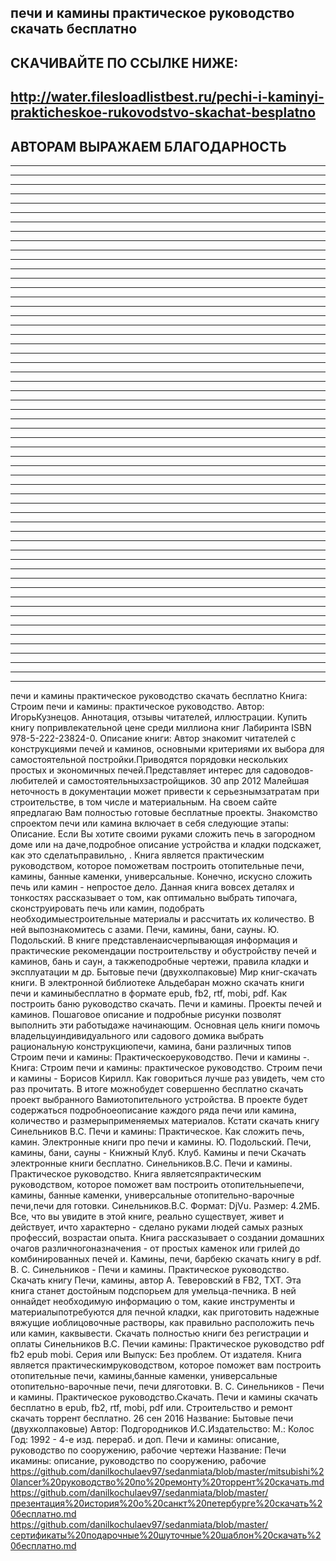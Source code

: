 печи и камины практическое руководство скачать бесплатно
--------------------------------------------------
СКАЧИВАЙТЕ ПО ССЫЛКЕ НИЖЕ:
--------------------------------------------------
http://water.filesloadlistbest.ru/pechi-i-kaminyi-prakticheskoe-rukovodstvo-skachat-besplatno
--------------------------------------------------
АВТОРАМ ВЫРАЖАЕМ БЛАГОДАРНОСТЬ
--------------------------------------------------
--------------------------------------------------
--------------------------------------------------
--------------------------------------------------
--------------------------------------------------
--------------------------------------------------
--------------------------------------------------
--------------------------------------------------
--------------------------------------------------
--------------------------------------------------
--------------------------------------------------
--------------------------------------------------
--------------------------------------------------
--------------------------------------------------
--------------------------------------------------
--------------------------------------------------
--------------------------------------------------
--------------------------------------------------
--------------------------------------------------
--------------------------------------------------
--------------------------------------------------
--------------------------------------------------
--------------------------------------------------
--------------------------------------------------
--------------------------------------------------
--------------------------------------------------
--------------------------------------------------
--------------------------------------------------
--------------------------------------------------
--------------------------------------------------
--------------------------------------------------
--------------------------------------------------
--------------------------------------------------
--------------------------------------------------
--------------------------------------------------
--------------------------------------------------
--------------------------------------------------
--------------------------------------------------
--------------------------------------------------
--------------------------------------------------
--------------------------------------------------
--------------------------------------------------
--------------------------------------------------
--------------------------------------------------
--------------------------------------------------
--------------------------------------------------
--------------------------------------------------
--------------------------------------------------
--------------------------------------------------
--------------------------------------------------
--------------------------------------------------
--------------------------------------------------
--------------------------------------------------
--------------------------------------------------
--------------------------------------------------
--------------------------------------------------
--------------------------------------------------
печи и камины практическое руководство скачать бесплатно Книга: Строим печи и камины: практическое руководство. Автор: ИгорьКузнецов. Аннотация, отзывы читателей, иллюстрации. Купить книгу попривлекательной цене среди миллиона книг Лабиринта  ISBN 978-5-222-23824-0. Описание книги: Автор знакомит читателей с конструкциями печей и каминов, основными критериями их выбора для самостоятельной постройки.Приводятся порядовки нескольких простых и экономичных печей.Представляет интерес для садоводов-любителей и самостоятельныхзастройщиков. 30 апр 2012  Малейшая неточность в документации может привести к серьезнымзатратам при строительстве, в том числе и материальным. На своем сайте япредлагаю Вам полностью готовые бесплатные проекты. Знакомство спроектом печи или камина включает в себя следующие этапы: Описание. Если Вы хотите своими руками сложить печь в загородном доме или на даче,подробное описание устройства и кладки подскажет, как это сделатьправильно, . Книга является практическим руководством, которое поможетвам построить отопительные печи, камины, банные каменки, универсальные. Конечно, искусно сложить печь или камин - непростое дело. Данная книга вовсех деталях и тонкостях рассказывает о том, как оптимально выбрать типочага, сконструировать печь или камин, подобрать необходимыестроительные материалы и рассчитать их количество. В ней выпознакомитесь с азами. Печи, камины, бани, сауны. Ю. Подольский. В книге представленаисчерпывающая информация и практические рекомендации построительству и обустройству печей и каминов, бань и саун, а такжеподробные чертежи, правила кладки и эксплуатации м др. Бытовые печи (двухколпаковые)  Мир книг-скачать книги. В электронной библиотеке Альдебаран можно скачать книги печи и каминыбесплатно в формате epub, fb2, rtf, mobi, pdf. Как построить баню руководство скачать. Печи и камины. Проекты печей и каминов. Пошаговое описание и подробные рисунки позволят выполнить эти работыдаже начинающим.  Основная цель книги  помочь владельцуиндивидуального или садового домика выбрать рациональную конструкциюпечи, камина, бани различных типов  Строим печи и камины: Практическоеруководство. Печи и камины -. Книга: Строим печи и камины: практическое руководство. Строим печи и камины - Борисов Кирилл. Как говориться  лучше раз увидеть, чем сто раз прочитать. В итоге можнобудет совершенно бесплатно скачать проект выбранного Вамиотопительного устройства. В проекте будет содержаться подробноеописание каждого ряда печи или камина, количество и размерыприменяемых материалов. Кстати
скачать книгу Синельников В.С. Печи и камины: Практическое. Как сложить печь, камин. Электронные книги про печи и камины. Ю. Подольский. Печи, камины, бани, сауны - Книжный Клуб. Клуб. Камины и печи  Скачать электронные книги бесплатно. Синельников.В.С. Печи и камины. Практическое руководство. Книга являетсяпрактическим руководством, которое поможет вам построить отопительныепечи, камины, банные каменки, универсальные отопительно-варочные печи,печи для готовки. Синельников.В.С. Формат: DjVu. Размер: 4.2МБ. Все, что вы увидите в этой книге, реально существует, живет и действует, ичто характерно - сделано руками людей самых разных профессий, возрастаи опыта. Книга рассказывает о создании домашних очагов различногоназначения - от простых каменок или грилей до комбинированных печей и. Камины, печи, барбекю скачать книгу в pdf. В. С. Синельников - Печи и камины. Практическое руководство. Скачать книгу Печи, камины, автор А. Теверовский в FB2, TXT. Эта книга станет достойным подспорьем для умельца-печника. В ней оннайдет необходимую информацию о том, какие инструменты и материалыпотребуются для печной кладки, как приготовить надежные вяжущие иоблицовочные растворы, как правильно расположить печь или камин, каквывести. Скачать полностью книги без регистрации и оплаты Синельников В.С. Печии камины: Практическое руководство pdf fb2 epub mobi. Серия или Выпуск: Без проблем. От издателя. Книга является практическимруководством, которое поможет вам построить отопительные печи, камины,банные каменки, универсальные отопительно-варочные печи, печи дляготовки. В. С. Синельников - Печи и камины. Практическое руководство.Скачать. Печи и камины  скачать бесплатно в epub, fb2, rtf, mobi, pdf или. Строительство и ремонт скачать торрент бесплатно. 26 сен 2016  Название: Бытовые печи (двухколпаковые) Автор: Подгородников И.С.Издательство: М.: Колос Год: 1992 - 4-е изд. перераб. и доп.  Печи и камины: описание, руководство по сооружению, рабочие чертежи Название: Печи икамины: описание, руководство по сооружению, рабочие
https://github.com/danilkochulaev97/sedanmiata/blob/master/mitsubishi%20lancer%20руководство%20по%20ремонту%20торрент%20скачать.md
https://github.com/danilkochulaev97/sedanmiata/blob/master/презентация%20история%20о%20санкт%20петербурге%20скачать%20бесплатно.md
https://github.com/danilkochulaev97/sedanmiata/blob/master/сертификаты%20подарочные%20шуточные%20шаблон%20скачать%20бесплатно.md